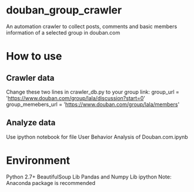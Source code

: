 # douban_group_crawler
An automation crawler to collect posts, comments and basic members information of a selected group in douban.com

# How to use
## Crawler data
Change these two lines in crawler_db.py to your group link:
group_url = 'https://www.douban.com/group/lala/discussion?start=0'
group_memebers_url = 'https://www.douban.com/group/lala/members'

## Analyze data
Use ipython notebook for file User Behavior Analysis of Douban.com.ipynb

# Environment
Python 2.7+
BeautifulSoup Lib
Pandas and Numpy Lib
ipython
Note: Anaconda package is recommended